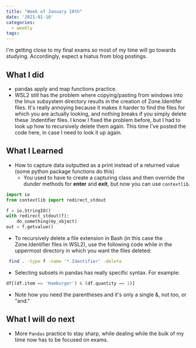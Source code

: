 ```yaml
---
title: "Week of January 10th"
date: '2021-01-10'
categories:
  - weekly
tags:
---
```


I'm getting close to my final exams so most of my time will go towards studying. Accordingly, expect a hiatus from blog postings.

## What I did

- pandas apply and map functions practice.
- WSL2 still has the problem where copying/pasting from windows into the linux subsystem directory results in the creation of Zone.Identifer files. It's really annoying because it makes it harder to find the files for which you are actually looking, and nothing breaks if you simply delete these .Indentifier files. I know I fixed the problem before, but I had to look up how to recursively delete them again. This time I've posted the code here, in case I need to look it up again.

## What I Learned

- How to capture data outputted as a print instead of a returned value (some python package functions do this)
  - You used to have to create a capturing class and then override the dunder methods for __enter__ and __exit__, but now you can use `contextlib`.

```python
import io
from contextlib import redirect_stdout

f = io.StringIO()
with redirect_stdout(f):
    do_something(my_object)
out = f.getvalue() 
```

- To recursively delete a file extension in Bash (in this case the Zone.Identifier files in WSL2), use the following code while in the uppermost directory in which you want the files deleted:

```bash
 find . -type f -name '*.Identifier' -delete
```

- Selecting subsets in pandas has really specific syntax. For example:

```python
df[(df.item == 'Hamburger') & (df.quantity == 1)]
```

- Note how you need the parentheses and it's only a single &, not too, or "and."

## What I will do next

- More `Pandas` practice to stay sharp, while dealing while the bulk of my time now has to be focused on exams.
